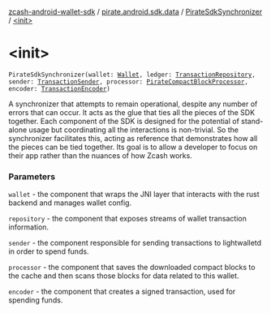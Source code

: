 [zcash-android-wallet-sdk](../../index.md) / [pirate.android.sdk.data](../index.md) / [PirateSdkSynchronizer](index.md) / [&lt;init&gt;](./-init-.md)

# &lt;init&gt;

`PirateSdkSynchronizer(wallet: `[`Wallet`](../../pirate.android.sdk.secure/-wallet/index.md)`, ledger: `[`TransactionRepository`](../-transaction-repository/index.md)`, sender: `[`TransactionSender`](../-transaction-sender/index.md)`, processor: `[`PirateCompactBlockProcessor`](../../pirate.android.sdk.block/-compact-block-processor/index.md)`, encoder: `[`TransactionEncoder`](../-transaction-encoder/index.md)`)`

A synchronizer that attempts to remain operational, despite any number of errors that can occur. It acts as the glue
that ties all the pieces of the SDK together. Each component of the SDK is designed for the potential of stand-alone
usage but coordinating all the interactions is non-trivial. So the synchronizer facilitates this, acting as reference
that demonstrates how all the pieces can be tied together. Its goal is to allow a developer to focus on their app
rather than the nuances of how Zcash works.

### Parameters

`wallet` - the component that wraps the JNI layer that interacts with the rust backend and manages wallet config.

`repository` - the component that exposes streams of wallet transaction information.

`sender` - the component responsible for sending transactions to lightwalletd in order to spend funds.

`processor` - the component that saves the downloaded compact blocks to the cache and then scans those blocks for
data related to this wallet.

`encoder` - the component that creates a signed transaction, used for spending funds.
